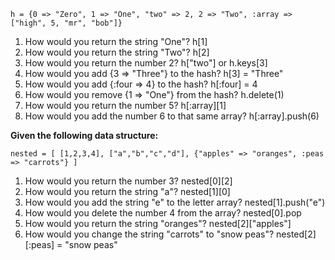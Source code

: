 ```
h = {0 => "Zero", 1 => "One", "two" => 2, 2 => "Two", :array => ["high", 5, "mr", "bob"]}
```

1. How would you return the string "One"? h[1]
2. How would you return the string "Two"? h[2]
3. How would you return the number 2? h["two"] or h.keys[3]
4. How would you add {3 => "Three"} to the hash? h[3] = "Three" 
5. How would you add {:four => 4} to the hash? h[:four] = 4
6. How would you remove {1 => "One"} from the hash? h.delete(1)
7. How would you return the number 5? h[:array][1]
8. How would you add the number 6 to that same array? h[:array].push(6)

**Given the following data structure:**

```
nested = [ [1,2,3,4], ["a","b","c","d"], {"apples" => "oranges", :peas => "carrots"} ]
```

1. How would you return the number 3? nested[0][2]
2. How would you return the string "a"? nested[1][0]
3. How would you add the string "e" to the letter array? nested[1].push("e")
4. How would you delete the number 4 from the array? nested[0].pop
5. How would you return the string "oranges"? nested[2]["apples"]
6. How would you change the string "carrots" to "snow peas"? nested[2][:peas] = "snow peas"

